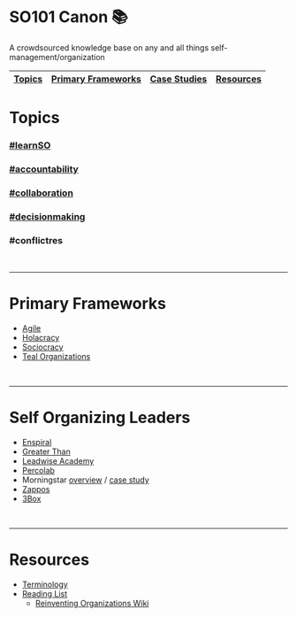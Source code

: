 # SO101 Canon :books:
A crowdsourced knowledge base on any and all things self-management/organization

 | [Topics](#topics) | [Primary Frameworks](#primary-frameworks) | [Case Studies](#self-organizing-leaders) | [Resources](#resources) |
 | ------------- | ------------- | ------------- | ------------- |
 
# Topics
### [#learnSO](https://github.com/ConsenSys/so101_canon/wiki/%23learnSO)
### [#accountability](https://github.com/ConsenSys/so101_canon/wiki/%23accountability)
### [#collaboration](https://github.com/ConsenSys/so101_canon/wiki/%23collaboration)
### [#decisionmaking](https://github.com/ConsenSys/so101_canon/wiki/%23decisionmaking)
### #conflictres
<br>

***


# Primary Frameworks
* [Agile](http://agilemethodology.org/)
* [Holacracy](https://www.holacracy.org/)
* [Sociocracy](https://sociocracy30.org/)
* [Teal Organizations](http://www.reinventingorganizationswiki.com/Teal_Organizations) 
<br>

***


# Self Organizing Leaders
* [Enspiral](https://enspiral.com/)
* [Greater Than](https://www.greaterthan.works/)
* [Leadwise Academy](https://academy.leadwise.co)
* [Percolab](http://www.percolab.com/en/self-management-roles-and-process-design/)
* Morningstar [overview](https://www.managementexchange.com/story/colleague-letter-understanding-replacing-jobs-commitments) / [case study](https://hbr.org/2011/12/first-lets-fire-all-the-managers)
* [Zappos](https://www.zapposinsights.com/about/holacracy)
* [3Box](https://medium.com/3box/3box-culture-a-team-community-and-company-595004959b61)
<br>

***

# Resources
* [Terminology](https://github.com/ConsenSys/so101_canon/wiki/Self-Organization-Terminology)
* [Reading List](https://github.com/ConsenSys/so101_canon/wiki/SO-Reading-List)
  * [Reinventing Organizations Wiki](http://www.reinventingorganizationswiki.com)
